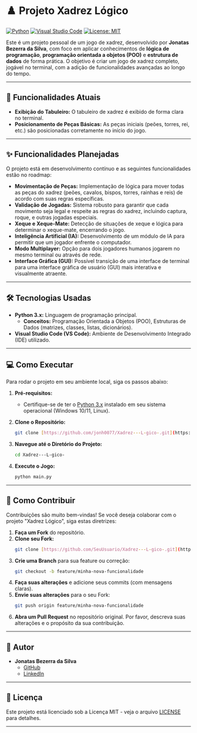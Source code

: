 # ♟️ Projeto Xadrez Lógico

[![Python](https://img.shields.io/badge/Python-3.x-blue?style=flat&logo=python)](https://www.python.org/)
[![Visual Studio Code](https://img.shields.io/badge/VS%20Code-007ACC?style=flat&logo=visual-studio-code&logoColor=white)](https://code.visualstudio.com/)
[![License: MIT](https://img.shields.io/badge/License-MIT-yellow.svg)](https://opensource.org/licenses/MIT)

Este é um projeto pessoal de um jogo de xadrez, desenvolvido por **Jonatas Bezerra da Silva**, com foco em aplicar conhecimentos de **lógica de programação**, **programação orientada a objetos (POO)** e **estrutura de dados** de forma prática. O objetivo é criar um jogo de xadrez completo, jogável no terminal, com a adição de funcionalidades avançadas ao longo do tempo.

---

## 🚀 Funcionalidades Atuais

* **Exibição do Tabuleiro:** O tabuleiro de xadrez é exibido de forma clara no terminal.
* **Posicionamento de Peças Básicas:** As peças iniciais (peões, torres, rei, etc.) são posicionadas corretamente no início do jogo.

---

## ✨ Funcionalidades Planejadas

O projeto está em desenvolvimento contínuo e as seguintes funcionalidades estão no roadmap:

* **Movimentação de Peças:** Implementação de lógica para mover todas as peças do xadrez (peões, cavalos, bispos, torres, rainhas e reis) de acordo com suas regras específicas.
* **Validação de Jogadas:** Sistema robusto para garantir que cada movimento seja legal e respeite as regras do xadrez, incluindo captura, roque, e outras jogadas especiais.
* **Xeque e Xeque-Mate:** Detecção de situações de xeque e lógica para determinar o xeque-mate, encerrando o jogo.
* **Inteligência Artificial (IA):** Desenvolvimento de um módulo de IA para permitir que um jogador enfrente o computador.
* **Modo Multiplayer:** Opção para dois jogadores humanos jogarem no mesmo terminal ou através de rede.
* **Interface Gráfica (GUI):** Possível transição de uma interface de terminal para uma interface gráfica de usuário (GUI) mais interativa e visualmente atraente.

---

## 🛠️ Tecnologias Usadas

* **Python 3.x:** Linguagem de programação principal.
    * **Conceitos:** Programação Orientada a Objetos (POO), Estruturas de Dados (matrizes, classes, listas, dicionários).
* **Visual Studio Code (VS Code):** Ambiente de Desenvolvimento Integrado (IDE) utilizado.

---

## 💻 Como Executar

Para rodar o projeto em seu ambiente local, siga os passos abaixo:

1.  **Pré-requisitos:**
    * Certifique-se de ter o [Python 3.x](https://www.python.org/downloads/) instalado em seu sistema operacional (Windows 10/11, Linux).

2.  **Clone o Repositório:**
    ```bash
    git clone [https://github.com/jonh0077/Xadrez---L-gico-.git](https://github.com/jonh0077/Xadrez---L-gico-.git)
    ```

3.  **Navegue até o Diretório do Projeto:**
    ```bash
    cd Xadrez---L-gico-
    ```

4.  **Execute o Jogo:**
    ```bash
    python main.py
    ```

---

## 🤝 Como Contribuir

Contribuições são muito bem-vindas! Se você deseja colaborar com o projeto "Xadrez Lógico", siga estas diretrizes:

1.  **Faça um Fork** do repositório.
2.  **Clone seu Fork:**
    ```bash
    git clone [https://github.com/SeuUsuario/Xadrez---L-gico-.git](https://github.com/SeuUsuario/Xadrez---L-gico-.git)
    ```
3.  **Crie uma Branch** para sua feature ou correção:
    ```bash
    git checkout -b feature/minha-nova-funcionalidade
    ```
4.  **Faça suas alterações** e adicione seus commits (com mensagens claras).
5.  **Envie suas alterações** para o seu Fork:
    ```bash
    git push origin feature/minha-nova-funcionalidade
    ```
6.  **Abra um Pull Request** no repositório original. Por favor, descreva suas alterações e o propósito da sua contribuição.

---

## 👤 Autor

* **Jonatas Bezerra da Silva**
    * [GitHub](https://github.com/jonh0077)
    * [LinkedIn](**[https://www.linkedin.com/in/jonatas-bezerra-83831a356]**)

---

## 📄 Licença

Este projeto está licenciado sob a Licença MIT - veja o arquivo [LICENSE](LICENSE) para detalhes.

---
